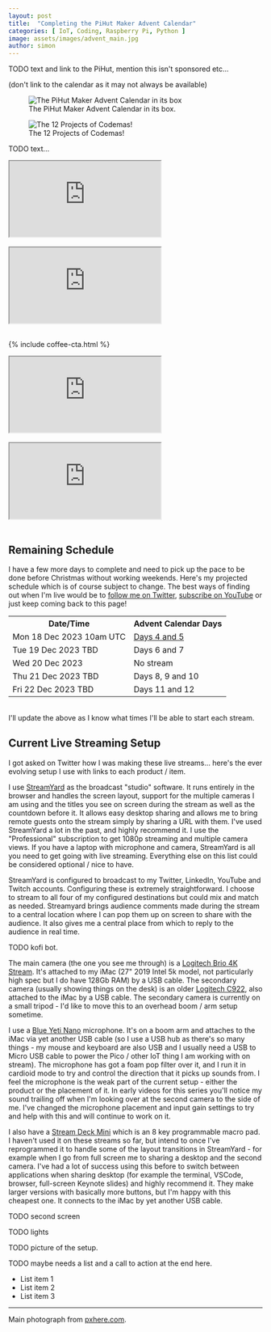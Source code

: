 ```yaml
---
layout: post
title:  "Completing the PiHut Maker Advent Calendar"
categories: [ IoT, Coding, Raspberry Pi, Python ]
image: assets/images/advent_main.jpg
author: simon
---
```

TODO text and link to the PiHut, mention this isn't sponsored etc...

(don't link to the calendar as it may not always be available)

<figure class="figure">
  <img src="{{ site.baseurl }}/assets/images/advent_kit_1.jpg" alt="The PiHut Maker Advent Calendar in its box">
  <figcaption class="figure-caption text-center">The PiHut Maker Advent Calendar in its box.</figcaption>
</figure>

<figure class="figure">
  <img src="{{ site.baseurl }}/assets/images/advent_kit_2.jpg" alt="The 12 Projects of Codemas!">
  <figcaption class="figure-caption text-center">The 12 Projects of Codemas!</figcaption>
</figure>

TODO text...

<div class="embed-responsive embed-responsive-16by9">
  <iframe class="embed-responsive-item" src="https://www.youtube.com/embed/HTT3DYCTJxk?si=lQwsuMj7WQvhq0Ti&start=21" allowfullscreen></iframe>
</div><br/>

<div class="embed-responsive embed-responsive-16by9">
  <iframe class="embed-responsive-item" src="https://www.youtube.com/embed/5awZ40iZFl8?si=YLyjOT8UxqHDfFUS&start=23" allowfullscreen></iframe>
</div><br/>

{% include coffee-cta.html %}

<div class="embed-responsive embed-responsive-16by9">
  <iframe class="embed-responsive-item" src="https://www.youtube.com/embed/TEizkk5kzgU?si=gzD7IXe7AfvqS394&start=23" allowfullscreen></iframe>
</div><br/>

<div class="embed-responsive embed-responsive-16by9">
  <iframe class="embed-responsive-item" src="https://www.youtube.com/embed/c19bse5KMwY" allowfullscreen></iframe>
</div><br/>

## Remaining Schedule

I have a few more days to complete and need to pick up the pace to be done before Christmas without working weekends.  Here's my projected schedule which is of course subject to change.  The best ways of finding out when I'm live would be to [follow me on Twitter](https://twitter.com/simon_prickett), [subscribe on YouTube](https://www.youtube.com/channel/UC1ooXd8WnmkZhEGoKFU4v2g) or just keep coming back to this page!

<table class="table table-striped">
  <tr>
    <th>Date/Time</th>
    <th>Advent Calendar Days</th>
  </tr>
  <tr>
    <td>Mon 18 Dec 2023 10am UTC</td>
    <td><a href="https://www.youtube.com/watch?v=c19bse5KMwY">Days 4 and 5</a></td>
  </tr>
  <tr>
    <td>Tue 19 Dec 2023 TBD</td>
    <td>Days 6 and 7</td>
  </tr>
  <tr>
    <td>Wed 20 Dec 2023</td>
    <td>No stream</td>
  </tr>
  <tr>
    <td>Thu 21 Dec 2023 TBD</td>
    <td>Days 8, 9 and 10</td>
  </tr>
  <tr>
    <td>Fri 22 Dec 2023 TBD</td>
    <td>Days 11 and 12</td>
  </tr>
</table>
<br/>
I'll update the above as I know what times I'll be able to start each stream.

## Current Live Streaming Setup

I got asked on Twitter how I was making these live streams... here's the ever evolving setup I use with links to each product / item.  

I use [StreamYard](https://streamyard.com/) as the broadcast "studio" software.  It runs entirely in the browser and handles the screen layout, support for the multiple cameras I am using and the titles you see on screen during the stream as well as the countdown before it.  It allows easy desktop sharing and allows me to bring remote guests onto the stream simply by sharing a URL with them.  I've used StreamYard a lot in the past, and highly recommend it. I use the "Professional" subscription to get 1080p streaming and multiple camera views.  If you have a laptop with microphone and camera, StreamYard is all you need to get going with live streaming.  Everything else on this list could be considered optional / nice to have.

StreamYard is configured to broadcast to my Twitter, LinkedIn, YouTube and Twitch accounts.  Configuring these is extremely straightforward.  I choose to stream to all four of my configured destinations but could mix and match as needed.  Streamyard brings audience comments made during the stream to a central location where I can pop them up on screen to share with the audience.  It also gives me a central place from which to reply to the audience in real time.

TODO kofi bot.

The main camera (the one you see me through) is a [Logitech Brio 4K Stream](https://www.logitech.com/en-gb/products/webcams/brio-stream-4k-hd-webcam.960-001194.html).  It's attached to my iMac (27" 2019 Intel 5k model, not particularly high spec but I do have 128Gb RAM) by a USB cable.  The secondary camera (usually showing things on the desk) is an older [Logitech C922](https://www.logitech.com/en-gb/products/webcams/c922-pro-stream-webcam.960-001088.html), also attached to the iMac by a USB cable.  The secondary camera is currently on a small tripod - I'd like to move this to an overhead boom / arm setup sometime.

I use a [Blue Yeti Nano](https://www.logitech.com/en-gb/products/streaming-gear/yeti-nano-usb-microphone.988-000205.html) microphone.  It's on a boom arm and attaches to the iMac via yet another USB cable (so I use a USB hub as there's so many things - my mouse and keyboard are also USB and I usually need a USB to Micro USB cable to power the Pico / other IoT thing I am working with on stream).  The microphone has got a foam pop filter over it, and I run it in cardioid mode to try and control the direction that it picks up sounds from.  I feel the microphone is the weak part of the current setup - either the product or the placement of it.  In early videos for this series you'll notice my sound trailing off when I'm looking over at the second camera to the side of me.  I've changed the microphone placement and input gain settings to try and help with this and will continue to work on it.

I also have a [Stream Deck Mini](https://www.elgato.com/uk/en/p/stream-deck-mini) which is an 8 key programmable macro pad.  I haven't used it on these streams so far, but intend to once I've reprogrammed it to handle some of the layout transitions in StreamYard - for example when I go from full screen me to sharing a desktop and the second camera.  I've had a lot of success using this before to switch between applications when sharing desktop (for example the terminal, VSCode, browser, full-screen Keynote slides) and highly recommend it.  They make larger versions with basically more buttons, but I'm happy with this cheapest one.  It connects to the iMac by yet another USB cable.

TODO second screen

TODO lights

TODO picture of the setup.


TODO maybe needs a list and a call to action at the end here.

* List item 1
* List item 2
* List item 3

--- 
Main photograph from [pxhere.com](https://pxhere.com/en/photo/1069156).
